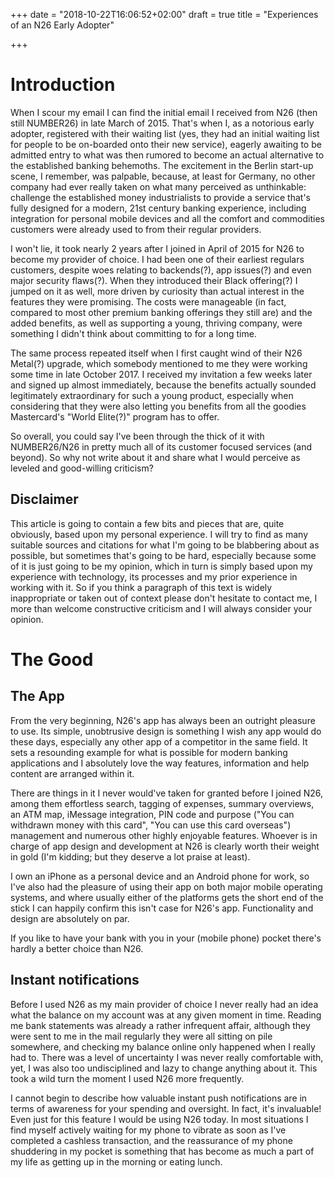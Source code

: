 +++
date = "2018-10-22T16:06:52+02:00"
draft = true
title = "Experiences of an N26 Early Adopter"

+++
# Introduction
When I scour my email I can find the initial email I received from N26 (then still NUMBER26) in late March of 2015. That's when I, as a notorious early adopter, registered with their waiting list (yes, they had an initial waiting list for people to be on-boarded onto their new service), eagerly awaiting to be admitted entry to what was then rumored to become an actual alternative to the established banking behemoths. The excitement in the Berlin start-up scene, I remember, was palpable, because, at least for Germany, no other company had ever really taken on what many perceived as unthinkable: challenge the established money industrialists to provide a service that's fully designed for a modern, 21st century banking experience, including integration for personal mobile devices and all the comfort and commodities customers were already used to from their regular providers.

I won't lie, it took nearly 2 years after I joined in April of 2015 for N26 to become my provider of choice. I had been one of their earliest regulars customers, despite woes relating to backends(?), app issues(?) and even major security flaws(?). When they introduced their Black offering(?) I jumped on it as well, more driven by curiosity than actual interest in the features they were promising. The costs were manageable (in fact, compared to most other premium banking offerings they still are) and the added benefits, as well as supporting a young, thriving company, were something I didn't think about committing to for a long time.

The same process repeated itself when I first caught wind of their N26 Metal(?) upgrade, which somebody mentioned to me they were working some time in late October 2017. I received my invitation a few weeks later and signed up almost immediately, because the benefits actually sounded legitimately extraordinary for such a young product, especially when considering that they were also letting you benefits from all the goodies Mastercard's "World Elite(?)" program has to offer.

So overall, you could say I've been through the thick of it with NUMBER26/N26 in pretty much all of its customer focused services (and beyond). So why not write about it and share what I would perceive as leveled and good-willing criticism?

## Disclaimer

This article is going to contain a few bits and pieces that are, quite obviously, based upon my personal experience. I will try to find as many suitable sources and citations for what I'm going to be blabbering about as possible, but sometimes that's going to be hard, especially because some of it is just going to be my opinion, which in turn is simply based upon my experience with technology, its processes and my prior experience in working with it. So if you think a paragraph of this text is widely inappropriate or taken out of context please don't hesitate to contact me, I more than welcome constructive criticism and I will always consider your opinion.

# The Good

## The App

From the very beginning, N26's app has always been an outright pleasure to use. Its simple, unobtrusive design is something I wish any app would do these days, especially any other app of a competitor in the same field. It sets a resounding example for what is possible for modern banking applications and I absolutely love the way features, information and help content are arranged within it.

There are things in it I never would've taken for granted before I joined N26, among them effortless search, tagging of expenses, summary overviews, an ATM map, iMessage integration, PIN code and purpose ("You can withdrawn money with this card", "You can use this card overseas") management and numerous other highly enjoyable features. Whoever is in charge of app design and development at N26 is clearly worth their weight in gold (I'm kidding; but they deserve a lot praise at least).

I own an iPhone as a personal device and an Android phone for work, so I've also had the pleasure of using their app on both major mobile operating systems, and where usually either of the platforms gets the short end of the stick I can happily confirm this isn't case for N26's app. Functionality and design are absolutely on par.

If you like to have your bank with you in your (mobile phone) pocket there's hardly a better choice than N26.

## Instant notifications

Before I used N26 as my main provider of choice I never really had an idea what the balance on my account was at any given moment in time. Reading me bank statements was already a rather infrequent affair, although they were sent to me in the mail regularly they were all sitting on pile somewhere, and checking my balance online only happened when I really had to. There was a level of uncertainty I was never really comfortable with, yet, I was also too undisciplined and lazy to change anything about it. This took a wild turn the moment I used N26 more frequently.

I cannot begin to describe how valuable instant push notifications are in terms of awareness for your spending and oversight. In fact, it's invaluable! Even just for this feature I would be using N26 today. In most situations I find myself actively waiting for my phone to vibrate as soon as I've completed a cashless transaction, and the reassurance of my phone shuddering in my pocket is something that has become as much a part of my life as getting up in the morning or eating lunch.